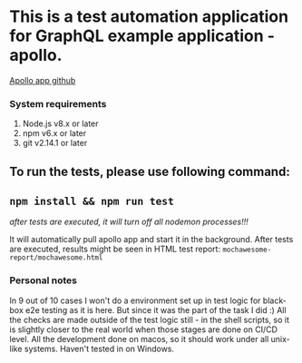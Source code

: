 # This is a test automation application for GraphQL example application - apollo.
[Apollo app github](https://github.com/apollographql/fullstack-tutorial.git)

### System requirements
1. Node.js v8.x or later
2. npm v6.x or later
3. git v2.14.1 or later

## To run the tests, please use following command:
`npm install && npm run test`
---
*after tests are executed, it will turn off all nodemon processes!!!*

It will automatically pull apollo app and start it in the background.
After tests are executed, results might be seen in HTML test report: `mochawesome-report/mochawesome.html`

### Personal notes
In 9 out of 10 cases I won't do a environment set up in test logic for black-box e2e testing as it is here. But since it was the part of the task I did :)
All the checks are made outside of the test logic still - in the shell scripts, so it is slightly closer to the real world when those stages are done on CI/CD level.
All the development done on macos, so it should work under all unix-like systems. Haven't tested in on Windows.

